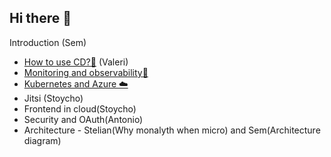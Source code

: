 ## Hi there 👋

<!--

**Here are some ideas to get you started:**

🙋‍♀️ A short introduction - what is your organization all about?
🌈 Contribution guidelines - how can the community get involved?
👩‍💻 Useful resources - where can the community find your docs? Is there anything else the community should know?
🍿 Fun facts - what does your team eat for breakfast?
🧙 Remember, you can do mighty things with the power of [Markdown](https://docs.github.com/github/writing-on-github/getting-started-with-writing-and-formatting-on-github/basic-writing-and-formatting-syntax)
-->
Introduction (Sem)

* [How to use CD?🧪](/devops/cd.md "How to use CD?🧪") (Valeri)
* [Monitoring and observability🔎](/devops/monitoring-and-observability.md "Monitoring and observability?🔎")
* [Kubernetes and Azure ☁️](https://github.com/De-Oefenpraktijk/Manifest-As-Code "Kubernetes and Azure ☁️")
* Jitsi (Stoycho)
* Frontend in cloud(Stoycho)
* Security and OAuth(Antonio)
* Architecture - Stelian(Why monalyth when micro) and Sem(Architecture diagram)




